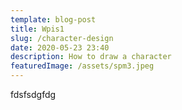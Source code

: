 ```yaml
---
template: blog-post
title: Wpis1
slug: /character-design
date: 2020-05-23 23:40
description: How to draw a character
featuredImage: /assets/spm3.jpeg
---
```


fdsfsdgfdg